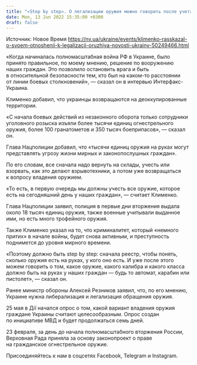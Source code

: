 ```yaml
---
title: "«Step by step». О легализации оружия можно говорить после учета того, которое у украинцев есть сейчас — глава Нацполиции"
date: Mon, 13 Jun 2022 15:35:00 +0300
draft: false
---
```

Источник: Новое Время https://nv.ua/ukraine/events/klimenko-rasskazal-o-svoem-otnoshenii-k-legalizacii-oruzhiya-novosti-ukrainy-50249466.html


«Когда начиналась полномасштабная война РФ в Украине, было принято правильное, по моему мнению, решение по вооружению наших граждан. Это позволило остановить врага и быть в относительной безопасности тем, кто был на каком-то расстоянии от линии боевых столкновений», — сказал он в интервью Интерфакс-Украина.

Клименко добавил, что украинцы возвращаются на деоккупированные территории.

«С начала боевых действий из незаконного оборота только сотрудники уголовного розыска изъяли более тысячи единиц огнестрельного оружия, более 100 гранатометов и 350 тысяч боеприпасов», — сказал он.

Глава Нацполиции добавил, что «тысячи единиц оружия на руках могут представлять угрозу жизни мирных и законопослушных граждан».

По его словам, все сначала надо вернуть на склады, учесть или взорвать, как это делают взрывотехники, а потом уже возвращаться к вопросу владения оружием.

«То есть, в первую очередь мы должны учесть все оружие, которое есть на сегодняшний день у наших граждан», — считает Клименко.

Глава Нацполиции заявил, полиция в первые дни вторжения выдала около 18 тысяч единиц оружия, также военные учитывали выданное ими, но есть много трофейного оружия.

Также Клименко указал на то, что криминалитет, который «немного притих» в начале войны, будет снова активным, и преступность поднимется до уровня мирного времени.

«Поэтому должно быть step by step: сначала реестр, чтобы понять, сколько оружия есть на руках, у кого оно есть. И уже после этого можем говорить о том, какое оружие, какого калибра и какого класса должно быть на руках у наших граждан — будь то автомат, карабин или пистолет», — сказал он.

Ранее министр обороны Алексей Резников заявил, что, по его мнению, Украине нужна либерализация и легализация обращения оружия.

25 мая в Дії начался опрос о том, какой вариант владения оружия граждане Украины считают целесообразным. Опрос создан по инициативе МВД и будет продолжаться семь дней.

23 февраля, за день до начала полномасштабного вторжения России, Верховная Рада приняла за основу законопроект о праве на гражданское огнестрельное оружие.

Присоединяйтесь к нам в соцсетях Facebook, Telegram и Instagram.
